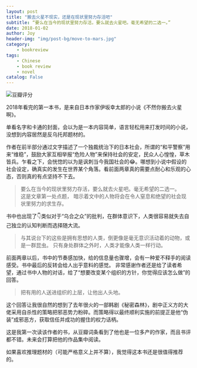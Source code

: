 ```yaml
---
layout: post
title: "搬去火星不现实，还是在现状里努力存活吧"
subtitle: “要么在当今的现状里努力存活，要么就去火星吧。毫无希望的二选一。”
date: 2018-01-02
author: Joy
header-img: "img/post-bg/move-to-mars.jpg"
category:
    - bookreview
tags:
    - Chinese
    - book review
    - novel
catalog: False
---
```

![豆瓣评分](/img/in-post/post-mars/rate.jpg)

2018年看完的第一本书，是来自日本作家伊坂幸太郎的小说《不然你搬去火星啊》。

单看名字和卡通的封面，会以为是一本内容简单，语言轻松用来打发时间的小说，没想到内容居然是反乌托邦题材的。

作者在前半部分通过文字描述了一个独裁统治下的日本社会，所谓的“和平警察”用来“维稳”，鼓励大家互相举报“危险人物”来保持社会的安定，民众人心惶惶，草木皆兵。乍看之下，会恍惚的以为是讽刺当今我国社会的😂。哪想到小说中假设的社会设定，确真实的发生在世界某个角落。看前面两章真的需要点耐心和乐观的心态，否则真的有点坚持不下去。
>要么在当今的现状里努力存活，要么就去火星吧。毫无希望的二选一。  
这是文章第一处点题， 暗示着文中的人物将会在令人窒息和绝望的社会现状里努力的求生存。

书中也出现了👇类似对于“乌合之众”的批判，在群体意识下，人类很容易就失去自己独立的认知判断而选择随大流。
>与其说台下的这些是拥有思想的人类，倒更像是毫无意识活动着的动物，或是一群昆虫。 只有身处群体之外时，人类才能像人类一样行动。  

前面两章以后，书中的节奏感加快，给的信息量也骤增，会有一种爱不释手的阅读感受。书中最后的反转会给人出乎意料的感觉。
非常感谢作者还是给了读者希望，通过书中人物的对话，给了“想要改变某个组织的方针，你觉得应该怎么做”的回答。

>把有用的人送进组织的上层，让他出人头地。  

这个回答让我很自然的想到了去年很火的一部韩剧《秘密森林》，剧中正义方的大佬采用自杀性的策略把邪恶势力粉碎。而策略得以最终顺利实施的前提正是他“伪装”成邪恶方，获取信任并成功的握住的权力话柄。

这是我第一次读该作者的书，从豆瓣词条看到了他也是一位多产的作家，而且书评都不错。未来会打算把他的作品集中阅读。

如果喜欢推理题材的（可能严格意义上并不算），我觉得这本书还是很值得推荐的。
